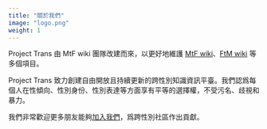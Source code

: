 ```yaml
---
title: "關於我們"
image: "logo.png"
weight: 1
---
```


Project Trans 由 MtF wiki 團隊改建而來，以更好地維護 [MtF wiki](https://ftm.wiki)、[FtM wiki](https://ftm.wiki) 等多個項目。

Project Trans 致力創建自由開放且持續更新的跨性別知識資訊平臺。我們認爲每個人在性傾向、性別身份、性別表達等方面享有平等的選擇權，不受污名、歧視和暴力。

我們非常歡迎更多朋友能夠[加入我們](https://github.com/project-trans)，爲跨性別社區作出貢獻。
